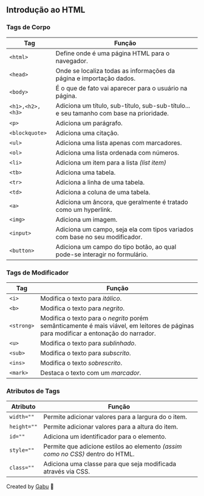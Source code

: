 ## Introdução ao HTML

### Tags de Corpo
|Tag|Função|
|---|---|
|```<html>```|Define onde é uma página HTML para o navegador.|
|```<head>```|Onde se localiza todas as informações da página e importação dados.|
|```<body>```|É o que de fato vai aparecer para o usuário na página.|
|```<h1>,<h2>,<h3>```|Adiciona um título, sub-título, sub-sub-título... e seu tamanho com base na prioridade.|
|```<p>```|Adiciona um parágrafo.|
|```<blockquote>```|Adiciona uma citação.|
|```<ul>```|Adiciona uma lista apenas com marcadores.|
|```<ol>```|Adiciona uma lista ordenada com números.|
|```<li>```|Adiciona um item para a lista *(list item)*|
|```<tb>```|Adiciona uma tabela.|
|```<tr>```|Adiciona a linha de uma tabela.|
|```<td>```|Adiciona a coluna de uma tabela.|
|```<a>```|Adiciona um âncora, que geralmente é tratado como um hyperlink.|
|```<img>```|Adiciona um imagem.|
|```<input>```|Adiciona um campo, seja ela com tipos variados com base no seu modificador.|
|```<button>```|Adiciona um campo do tipo botão, ao qual pode-se interagir no formulário.|

### Tags de Modificador
|Tag|Função|
|---|---|
|```<i>```|Modifica o texto para *itálico*.|
|```<b>```|Modifica o texto para *negrito*.|
|```<strong>```|Modifica o texto para o *negrito* porém semânticamente é mais viável, em leitores de páginas para modificar a entonação do narrador.|
|```<u>```|Modifica o texto para *sublinhado*.|
|```<sub>```|Modifica o texto para *subscrito*.|
|```<ins>```|Modifica o texto *sobrescrito*.|
|```<mark>```|Destaca o texto com um *marcador*.|

### Atributos de Tags
|Atributo|Função|
|---|---|
|```width=""```|Permite adicionar valores para a largura do o item.|
|```height=""```|Permite adicionar valores para a altura do item.|
|```id=""```|Adiciona um identificador para o elemento.|
|```style=""```|Permite que adicione estilos ao elemento *(assim como no CSS)* dentro do HTML.|
|```class=""```|Adiciona uma classe para que seja modificada através via CSS.|

Created by [Gabu](https://www.github.com/gabrielbasto) 👾
